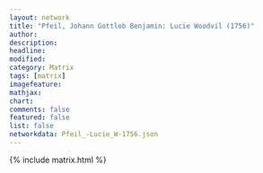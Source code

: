 ```yaml
---
layout: network
title: "Pfeil, Johann Gottlob Benjamin: Lucie Woodvil (1756)"
author:
description:
headline:
modified:
category: Matrix
tags: [matrix]
imagefeature: 
mathjax: 
chart: 
comments: false
featured: false
list: false
networkdata: Pfeil_-Lucie_W-1756.json
---
```

{% include matrix.html %}

